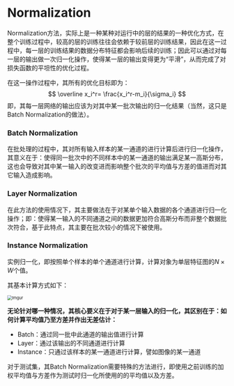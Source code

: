 # Normalization

Normalization方法，实际上是一种某种对运行中的层的结果的一种优化方式，在整个训练过程中，较高的层的训练往往会依赖于较前层的训练结果，因此在这一过程中，每一层的训练结果的数据分布特征都会影响后续的训练；因此可以通过对每一层的输出做一次归一化操作，使得某一层的输出变得更为“平滑”，从而完成了对损失函数的平坦性的优化过程。

在这一操作过程中，其所有的优化目标即为：
$$
\overline x_i^r= \frac{x_i^r-m_i}{\sigma_i}
$$
即，其每一层网络的输出应该为对其中某一批次输出的归一化结果（当然，这只是Batch Normalization的做法）。

### Batch Normalization

在批处理的过程中，其对所有输入样本的某一通道的进行计算后进行归一化操作，其意义在于：使得同一批次中的不同样本中的某一通道的输出满足某一高斯分布，这也会导致对其中某一输入的改变进而影响整个批次的平均值与方差的值进而对其它输入造成影响。

### Layer Normalization

在此方法的使用情况下，其主要做法在于对某单个输入数据的各个通道进行归一化操作；即：使得某一输入的不同通道之间的数据更加符合高斯分布而非整个数据批次符合，基于此特点，其主要在批次较小的情况下被使用。

### Instance Normalization

实例归一化，即按照单个样本的单个通道进行计算，计算对象为单层特征图的$N×W$个值。



其基本计算方式如下：



<img src="https://i.imgur.com/ZOyAFf3.png" alt="Imgur" style="zoom:67%;" />



**无论针对哪一种情况，其核心要义在于对于某一层输入的归一化，其区别在于：如何计算平均值乃至方差并作出无差估计：**

- Batch：通过同一批中此通道的输出值进行计算
- Layer：通过该输出的不同通道进行计算
- Instance：只通过该样本的某一通道进行计算，譬如图像的某一通道



对于测试集，其Batch Normalization需要特殊的方法进行，即使用之前训练的加权平均值与方差作为测试时归一化所使用的的平均值以及方差。